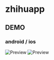 # zhihuapp

## DEMO

### android / ios
![Preview](./resource/zhihuandroid.gif)
![Preview](./resource/ezgif.com-crop.gif)

